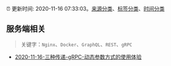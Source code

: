 :alarm_clock: 更新时间: 2020-11-16 07:33:03。[来源分类](../README.md)、[标签分类](../TAGS.md)、[时间分类](../TIMELINE.md)

## 服务端相关


> 关键字：`Nginx`、`Docker`、`GraphQL`、`REST`、`gRPC`



- [2020-11-16-三种传递-gRPC-动态参数方式的使用体验](https://toutiao.io/k/3ov45qs) 